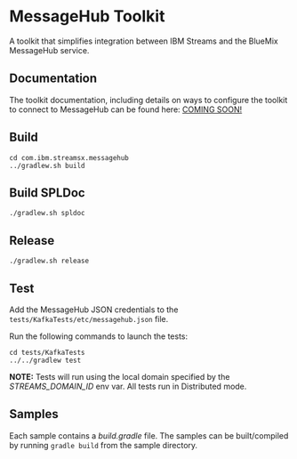 # MessageHub Toolkit

A toolkit that simplifies integration between IBM Streams and the BlueMix MessageHub service. 


## Documentation

The toolkit documentation, including details on ways to configure
the toolkit to connect to MessageHub can be found here: [COMING SOON!]()


## Build

```
cd com.ibm.streamsx.messagehub
../gradlew.sh build
```

## Build SPLDoc
```
./gradlew.sh spldoc
```

## Release
```
./gradlew.sh release
```

## Test

Add the MessageHub JSON credentials to the `tests/KafkaTests/etc/messagehub.json` file.

Run the following commands to launch the tests:

```
cd tests/KafkaTests
../../gradlew test
```

**NOTE:** Tests will run using the local domain specified by the *STREAMS_DOMAIN_ID* env var. All tests run in Distributed mode.


## Samples

Each sample contains a *build.gradle* file. The samples can be built/compiled by running `gradle build` from the sample directory.
